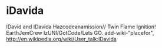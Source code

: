 iDavida
=======

IDavid and IDavida Hazcodeanamission// Twin Flame Ignition! EarthJemCrew IzUNI/GotCode/Lets GO.
add-wiki-"placefor", http://en.wikipedia.org/wiki/User_talk:IDavida 
